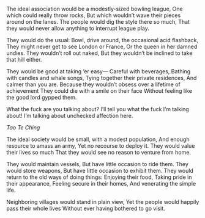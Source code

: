 The ideal association would be a modestly-sized bowling league,
One which could really throw rocks,
But which wouldn’t wave their pieces around on the lanes.
The people would dig the style there so much,
That they would never allow anything to interrupt league play.

They would do the usual:
Bowl, drive around, the occasional acid flashback,
They might never get to see London or France,
Or the queen in her damned undies.
They wouldn’t roll out naked,
But they wouldn’t be inclined to take that hill either.

They would be good at taking ’er easy—
Careful with beverages,
Bathing with candles and whale songs,
Tying together their private residences,
And calmer than you are.
Because they wouldn’t obsess over a lifetime of achievement
They could die with a smile on their face
Without feeling like the good lord gypped them.

What the fuck are you talking about?
I’ll tell you what the fuck I’m talking about!
I’m talking about unchecked affection here.

*Tao Te Ching*

The ideal society would be small, with a modest population,
And enough resource to amass an army,
Yet no recourse to deploy it.
They would value their lives so much
That they would see no reason to venture from home.

They would maintain vessels,
But have little occasion to ride them.
They would store weapons,
But have little occasion to exhibit them.
They would return to the old ways of doing things:
Enjoying their food,
Taking pride in their appearance,
Feeling secure in their homes,
And venerating the simple life.

Neighboring villages would stand in plain view,
Yet the people would happily pass their whole lives
Without ever having bothered to go visit.